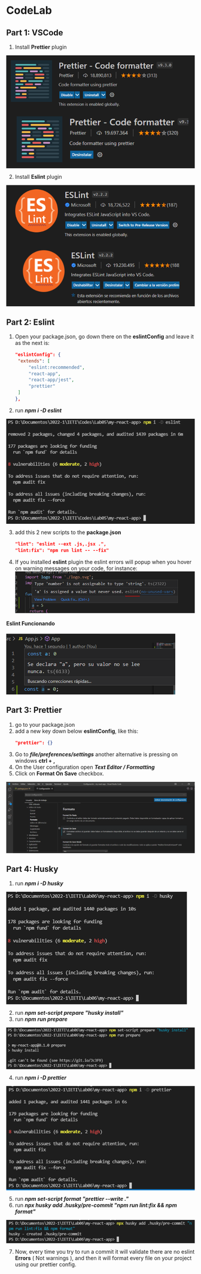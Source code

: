 # CodeLab

## Part 1: VSCode

1. Install **Prettier** plugin

<img align="center" src="img/1.PNG">

<img align="center" src="img/prettier.PNG">

2. Install **Eslint** plugin

<img align="center" src="img/2.PNG">

<img align="center" src="img/eslint.PNG">

## Part 2: Eslint

1. Open your package.json, go down there on the **eslintConfig** and leave it as the next is:
   ```json
   "eslintConfig": {
   	"extends": [
   		"eslint:recommended",
   		"react-app",
   		"react-app/jest",
   		"prettier"
   	]
   },
   ```
2. run **_npm i -D eslint_**

<img align="center" src="img/eslint1.PNG">

3. add this 2 new scripts to the **package.json**
   ```json
   "lint": "eslint --ext .js,.jsx .",
   "lint:fix": "npm run lint -- --fix"
   ```
4. If you installed **eslint** plugin the eslint errors will popup when you hover on warning messages on your code, for instance:
   <img align="center" src="img/3.PNG">

#### Eslint Funcionando

<img align="center" src="img/eslint2.PNG">

## Part 3: Prettier

1. go to your package.json
2. add a new key down below **eslintConfig**, like this:
   ```json
   "prettier": {}
   ```
3. Go to **_file/preferences/settings_** another alternative is pressing on windows **ctrl + ,**
4. On the User configuration open **_Text Editor / Formatting_**
5. Click on **Format On Save** checkbox.

<img align="center" src="img/format.PNG">

## Part 4: Husky

1. run **_npm i -D husky_**

<img align="center" src="img/husky.PNG">

2. run **_npm set-script prepare "husky install"_**
3. run **_npm run prepare_**

<img align="center" src="img/husky1.PNG">

4. run **_npm i -D prettier_**

<img align="center" src="img/prettier1.PNG">

5. run **_npm set-script format "prettier --write ."_**
6. run **_npx husky add .husky/pre-commit "npm run lint:fix && npm format"_**

<img align="center" src="img/husky2.PNG">

7. Now, every time you try to run a commit it will validate there are no eslint **Errors** ( Not warnings ), and then it will format every file on your project using our prettier config.
